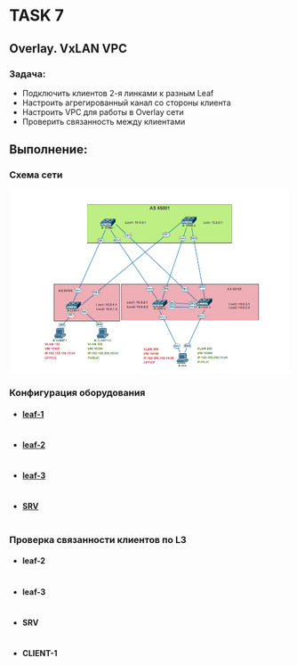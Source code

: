 # TASK 7

## Overlay. VxLAN VPC

### Задача:

- Подключить клиентов 2-я линками к разным Leaf
- Настроить агрегированный канал со стороны клиента 
- Настроить VPC для работы в Overlay сети
- Проверить связанность между клиентами

## Выполнение:

### Схема сети

![](pics/MULTIH.PNG)

### Конфигурация оборудования

- #### [leaf-1](config/leaf-1.conf)

```
```

- #### [leaf-2](config/leaf-2.conf)

```
```

- #### [leaf-3](config/leaf-3.conf)

```
```

- #### [SRV](config/SRV.conf)

```
```

### Проверка связанности клиентов по L3

- #### leaf-2

```
```

- #### leaf-3

```
```

- #### SRV

```
```

- #### CLIENT-1

```
```
